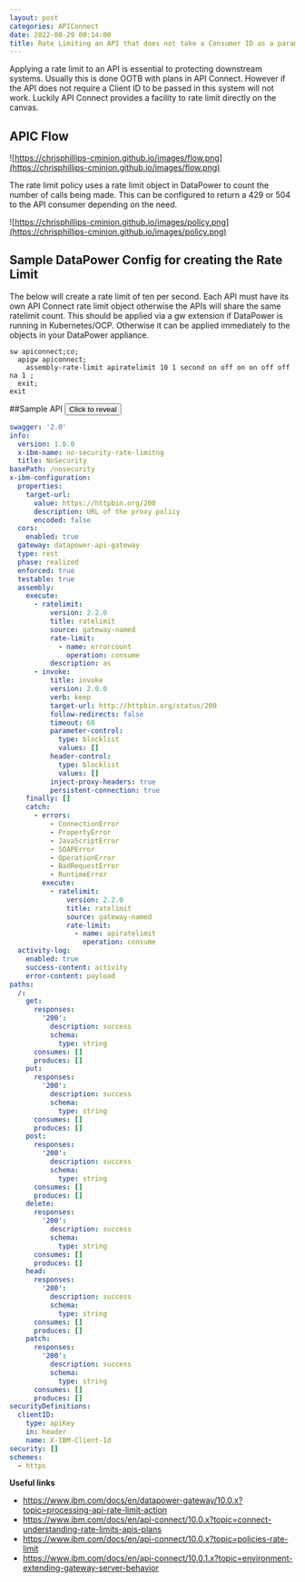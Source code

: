 ```yaml
---
layout: post
categories: APIConnect
date: 2022-08-29 00:14:00
title: Rate Limiting an API that does not take a Consumer ID as a parameter.
---
```


Applying a rate limit to an API is essential to protecting downstream systems. Usually this is done OOTB with plans in API Connect. However if the API does not require a Client ID to be passed in this system will not work. Luckily API Connect provides a facility to rate limit directly on the canvas.

<!--more-->

## APIC Flow


![https://chrisphillips-cminion.github.io/images/flow.png](https://chrisphillips-cminion.github.io/images/flow.png)

The rate limit policy uses a rate limit object in DataPower to count the number of calls being made.  This can be configured to return a 429 or 504 to the API consumer depending on the need.

![https://chrisphillips-cminion.github.io/images/policy.png](https://chrisphillips-cminion.github.io/images/policy.png)




## Sample DataPower Config for creating the Rate Limit

The below will create a rate limit of ten per second. Each API must have its own API Connect rate limit object otherwise the APIs will share the same ratelimit count. This should be applied via a gw extension if DataPower is running in Kubernetes/OCP. Otherwise it can be applied immediately to the objects in your DataPower appliance.

```
sw apiconnect;co;
  apigw apiconnect;
    assembly-rate-limit apiratelimit 10 1 second on off on on off off na 1 ;
  exit;
exit
```

##Sample API
<button class="collapsible" id="html1">Click to reveal </button>

<div class="content" id="html1data" markdown="1">

```yaml
swagger: '2.0'
info:
  version: 1.0.0
  x-ibm-name: no-security-rate-limitng
  title: NoSecurity
basePath: /nosecurity
x-ibm-configuration:
  properties:
    target-url:
      value: https://httpbin.org/200
      description: URL of the proxy policy
      encoded: false
  cors:
    enabled: true
  gateway: datapower-api-gateway
  type: rest
  phase: realized
  enforced: true
  testable: true
  assembly:
    execute:
      - ratelimit:
          version: 2.2.0
          title: ratelimit
          source: gateway-named
          rate-limit:
            - name: errorcount
              operation: consume
          description: as
      - invoke:
          title: invoke
          version: 2.0.0
          verb: keep
          target-url: http://httpbin.org/status/200
          follow-redirects: false
          timeout: 60
          parameter-control:
            type: blocklist
            values: []
          header-control:
            type: blocklist
            values: []
          inject-proxy-headers: true
          persistent-connection: true
    finally: []
    catch:
      - errors:
          - ConnectionError
          - PropertyError
          - JavaScriptError
          - SOAPError
          - OperationError
          - BadRequestError
          - RuntimeError
        execute:
          - ratelimit:
              version: 2.2.0
              title: ratelimit
              source: gateway-named
              rate-limit:
                - name: apiratelimit
                  operation: consume
  activity-log:
    enabled: true
    success-content: activity
    error-content: payload
paths:
  /:
    get:
      responses:
        '200':
          description: success
          schema:
            type: string
      consumes: []
      produces: []
    put:
      responses:
        '200':
          description: success
          schema:
            type: string
      consumes: []
      produces: []
    post:
      responses:
        '200':
          description: success
          schema:
            type: string
      consumes: []
      produces: []
    delete:
      responses:
        '200':
          description: success
          schema:
            type: string
      consumes: []
      produces: []
    head:
      responses:
        '200':
          description: success
          schema:
            type: string
      consumes: []
      produces: []
    patch:
      responses:
        '200':
          description: success
          schema:
            type: string
      consumes: []
      produces: []
securityDefinitions:
  clientID:
    type: apiKey
    in: header
    name: X-IBM-Client-Id
security: []
schemes:
  - https


```

</div>


**Useful links**
* https://www.ibm.com/docs/en/datapower-gateway/10.0.x?topic=processing-api-rate-limit-action
* https://www.ibm.com/docs/en/api-connect/10.0.x?topic=connect-understanding-rate-limits-apis-plans
* https://www.ibm.com/docs/en/api-connect/10.0.x?topic=policies-rate-limit
* https://www.ibm.com/docs/en/api-connect/10.0.1.x?topic=environment-extending-gateway-server-behavior
